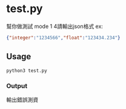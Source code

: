# test.py

幫你做測試
mode 1 4請輸出json格式
ex:
```json
{"integer":"1234566","float":"123434.234"}
```

## Usage

```
python3 test.py
```

### Output

輸出錯誤測資
